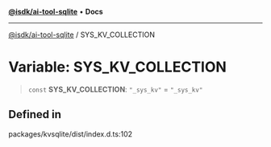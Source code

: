 [**@isdk/ai-tool-sqlite**](../README.md) • **Docs**

***

[@isdk/ai-tool-sqlite](../globals.md) / SYS\_KV\_COLLECTION

# Variable: SYS\_KV\_COLLECTION

> `const` **SYS\_KV\_COLLECTION**: `"_sys_kv"` = `"_sys_kv"`

## Defined in

packages/kvsqlite/dist/index.d.ts:102
